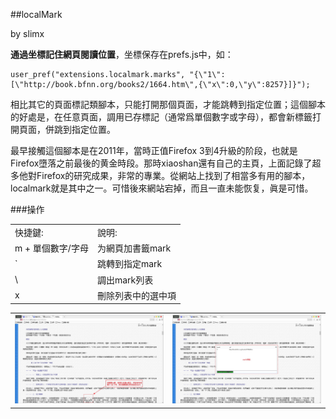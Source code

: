 ##localMark

by slimx

**通過坐標記住網頁閱讀位置**，坐標保存在prefs.js中，如：
    
    user_pref("extensions.localmark.marks", "{\"1\":[\"http://book.bfnn.org/books2/1664.htm\",{\"x\":0,\"y\":8257}]}");

相比其它的頁面標記類腳本，只能打開那個頁面，才能跳轉到指定位置；這個腳本的好處是，在任意頁面，調用已存標記（通常爲單個數字或字母），都會新標籤打開頁面，併跳到指定位置。

最早接觸這個腳本是在2011年，當時正值Firefox 3到4升級的阶段，也就是Firefox墮落之前最後的黄金時段。那時xiaoshan還有自己的主頁，上面記錄了超多他對Firefox的研究成果，非常的專業。從網站上找到了相當多有用的腳本，localmark就是其中之一。可惜後來網站宕掉，而且一直未能恢复，眞是可惜。

###操作

| | |
| :--- | :--- |
| 快捷鍵: | 說明: |
| m + 單個數字/字母 | 为網頁加書籤mark |
| ` | 跳轉到指定mark |
| \ | 調出mark列表 |
| x | 刪除列表中的選中項 |

| | |
| :--- | :--- |
| <img width="400" src="img/add-mark.jpg"> | <img width="400" src="img/mark-list.jpg"> |
